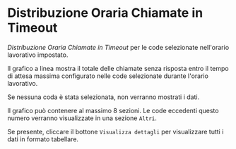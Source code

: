 # Distribuzione Oraria Chiamate in Timeout

*Distribuzione Oraria Chiamate in Timeout* per le code selezionate 
nell'orario lavorativo impostato.

Il grafico a linea mostra il totale delle chiamate senza risposta entro 
il tempo di attesa massima configurato nelle code selezionate durante 
l'orario lavorativo.

Se nessuna coda è stata selezionata, non verranno mostrati i dati.

Il grafico può contenere al massimo 8 sezioni. Le code eccedenti questo
numero verranno visualizzate in una sezione `Altri`.

Se presente, cliccare il bottone `Visualizza dettagli` per visualizzare
tutti i dati in formato tabellare.
